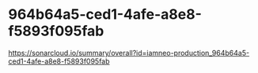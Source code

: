 # 964b64a5-ced1-4afe-a8e8-f5893f095fab
https://sonarcloud.io/summary/overall?id=iamneo-production_964b64a5-ced1-4afe-a8e8-f5893f095fab

